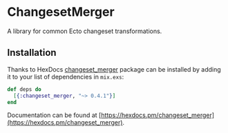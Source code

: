 # ChangesetMerger

A library for common Ecto changeset transformations.

## Installation

Thanks to HexDocs [changeset_merger](https://hex.pm/packages/changeset_merger) package can be installed
by adding it to your list of dependencies in `mix.exs`:

```elixir
def deps do
  [{:changeset_merger, "~> 0.4.1"}]
end
```

Documentation can
be found at [https://hexdocs.pm/changeset_merger](https://hexdocs.pm/changeset_merger).

